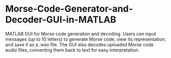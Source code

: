 # Morse-Code-Generator-and-Decoder-GUI-in-MATLAB
MATLAB GUI for Morse code generation and decoding. Users can input messages (up to 10 letters) to generate Morse code, view its representation, and save it as a .wav file. The GUI also decodes uploaded Morse code audio files, converting them back to text for easy interpretation.
